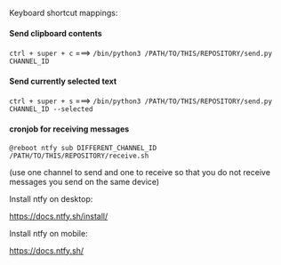 Keyboard shortcut mappings:




#### Send clipboard contents
`ctrl + super + c` ===> `/bin/python3 /PATH/TO/THIS/REPOSITORY/send.py CHANNEL_ID`

#### Send currently selected text
`ctrl + super + s` ===> `/bin/python3 /PATH/TO/THIS/REPOSITORY/send.py CHANNEL_ID --selected`

#### cronjob for receiving messages
`@reboot ntfy sub DIFFERENT_CHANNEL_ID /PATH/TO/THIS/REPOSITORY/receive.sh`

(use one channel to send and one to receive so that you do not receive messages you send on the same device)


Install ntfy on desktop:

https://docs.ntfy.sh/install/

Install ntfy on mobile:

https://docs.ntfy.sh/